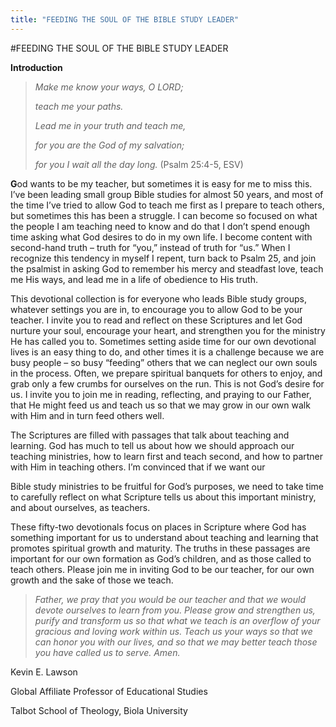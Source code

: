 ```yaml
---
title: "FEEDING THE SOUL OF THE BIBLE STUDY LEADER"
---
```

#FEEDING THE SOUL OF THE BIBLE STUDY LEADER

**Introduction**

> *Make me know your ways, O LORD;*
>
> *teach me your paths.*
>
> *Lead me in your truth and teach me,*
>
> *for you are the God of my salvation;*
>
> *for you I wait all the day long.* (Psalm 25:4-5, ESV)

**G**od wants to be my teacher, but sometimes it is easy for me to miss
this. I’ve been leading small group Bible studies for almost 50 years,
and most of the time I’ve tried to allow God to teach me first as I
prepare to teach others, but sometimes this has been a struggle. I can
become so focused on what the people I am teaching need to know and do
that I don’t spend enough time asking what God desires to do in my own
life. I become content with second-hand truth – truth for “you,” instead
of truth for “us.” When I recognize this tendency in myself I repent,
turn back to Psalm 25, and join the psalmist in asking God to remember
his mercy and steadfast love, teach me His ways, and lead me in a life
of obedience to His truth.

This devotional collection is for everyone who leads Bible study groups,
whatever settings you are in, to encourage you to allow God to be your
teacher. I invite you to read and reflect on these Scriptures and let
God nurture your soul, encourage your heart, and strengthen you for the
ministry He has called you to. Sometimes setting aside time for our own
devotional lives is an easy thing to do, and other times it is a
challenge because we are busy people – so busy “feeding” others that we
can neglect our own souls in the process. Often, we prepare spiritual
banquets for others to enjoy, and grab only a few crumbs for ourselves
on the run. This is not God’s desire for us. I invite you to join me in
reading, reflecting, and praying to our Father, that He might feed us
and teach us so that we may grow in our own walk with Him and in turn
feed others well.

The Scriptures are filled with passages that talk about teaching and
learning. God has much to tell us about how we should approach our
teaching ministries, how to learn first and teach second, and how to
partner with Him in teaching others. I’m convinced that if we want our

Bible study ministries to be fruitful for God’s purposes, we need to
take time to carefully reflect on what Scripture tells us about this
important ministry, and about ourselves, as teachers.

These fifty-two devotionals focus on places in Scripture where God has
something important for us to understand about teaching and learning
that promotes spiritual growth and maturity. The truths in these
passages are important for our own formation as God’s children, and as
those called to teach others. Please join me in inviting God to be our
teacher, for our own growth and the sake of those we teach.

> *Father, we pray that you would be our teacher and that we would
> devote ourselves to learn from you. Please grow and strengthen us,
> purify and transform us so that what we teach is an overflow of your
> gracious and loving work within us. Teach us your ways so that we can
> honor you with our lives, and so that we may better teach those you
> have called us to serve. Amen.*

Kevin E. Lawson

Global Affiliate Professor of Educational Studies

Talbot School of Theology, Biola University
